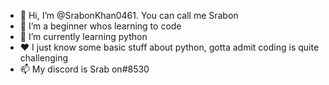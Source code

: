 - 👋 Hi, I’m @SrabonKhan0461. You can call me Srabon
- 👀 I’m a beginner whos learning to code
- :snake: I’m currently learning python
- ♥️ I just know some basic stuff about python, gotta admit coding is quite challenging
- 📫 My discord is Srab on#8530

<!---
SrabonKhan0461/SrabonKhan0461 is a ✨ special ✨ repository because its `README.md` (this file) appears on your GitHub profile.
You can click the Preview link to take a look at your changes.
--->
